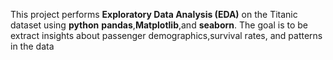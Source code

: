 This project performs **Exploratory Data Analysis (EDA)** on the Titanic dataset using **python** **pandas**,**Matplotlib**,and **seaborn**.
The goal is to be extract insights about passenger demographics,survival rates, and patterns in the data
